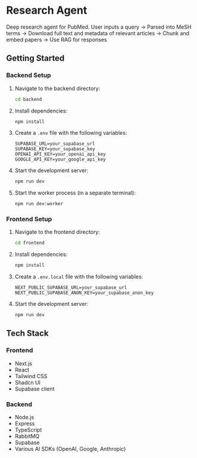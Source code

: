 # Research Agent

Deep research agent for PubMed.
User inputs a query ->
Parsed into MeSH terms ->
Download full text and metadata of relevant articles ->
Chunk and embed papers ->
Use RAG for responses

## Getting Started

### Backend Setup

1. Navigate to the backend directory:

   ```bash
   cd backend
   ```

2. Install dependencies:

   ```bash
   npm install
   ```

3. Create a `.env` file with the following variables:

   ```
   SUPABASE_URL=your_supabase_url
   SUPABASE_KEY=your_supabase_key
   OPENAI_API_KEY=your_openai_api_key
   GOOGLE_API_KEY=your_google_api_key
   ```

4. Start the development server:

   ```bash
   npm run dev
   ```

5. Start the worker process (in a separate terminal):
   ```bash
   npm run dev:worker
   ```

### Frontend Setup

1. Navigate to the frontend directory:

   ```bash
   cd frontend
   ```

2. Install dependencies:

   ```bash
   npm install
   ```

3. Create a `.env.local` file with the following variables:

   ```
   NEXT_PUBLIC_SUPABASE_URL=your_supabase_url
   NEXT_PUBLIC_SUPABASE_ANON_KEY=your_supabase_anon_key
   ```

4. Start the development server:
   ```bash
   npm run dev
   ```

## Tech Stack

### Frontend

- Next.js
- React
- Tailwind CSS
- Shadcn UI
- Supabase client

### Backend

- Node.js
- Express
- TypeScript
- RabbitMQ
- Supabase
- Various AI SDKs (OpenAI, Google, Anthropic)
